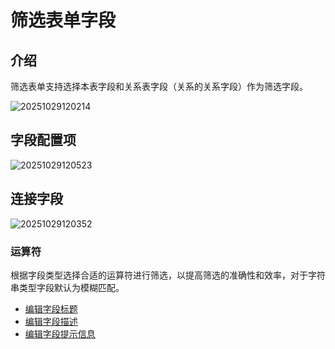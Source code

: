 # 筛选表单字段

## 介绍

筛选表单支持选择本表字段和关系表字段（关系的关系字段）作为筛选字段。

![20251029120214](https://static-docs.nocobase.com/20251029120214.png)


## 字段配置项


![20251029120523](https://static-docs.nocobase.com/20251029120523.png)

## 连接字段

![20251029120352](https://static-docs.nocobase.com/20251029120352.png)
### 运算符

根据字段类型选择合适的运算符进行筛选，以提高筛选的准确性和效率，对于字符串类型字段默认为模糊匹配。

- [编辑字段标题](/interface-builder/fields/field-settings/edit-title)
- [编辑字段描述](/interface-builder/fields/field-settings/edit-description)
- [编辑字段提示信息](/interface-builder/fields/field-settings/edit-tooltip)